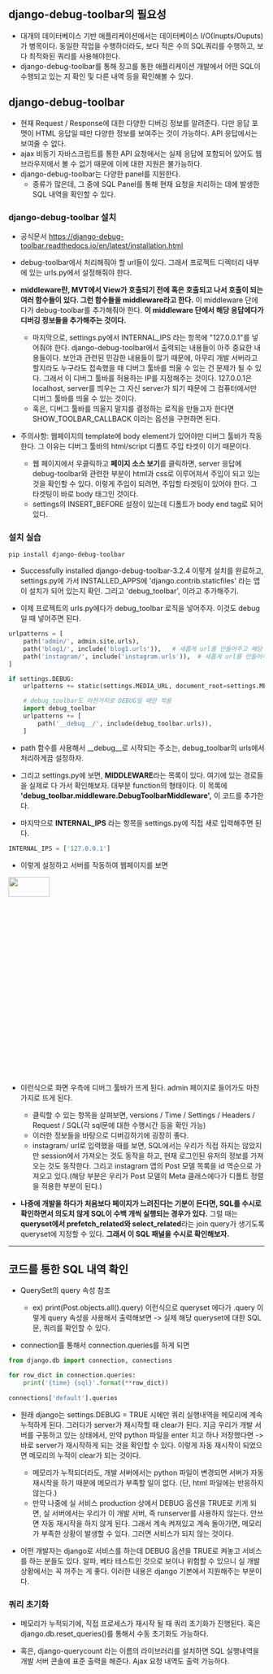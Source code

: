 ## django-debug-toolbar의 필요성
- 대개의 데이터베이스 기반 애플리케이션에서는 데이터베이스 I/O(Inupts/Ouputs)가 병목이다. 동일한 작업을 수행하더라도, 보다 적은 수의 SQL쿼리를 수행하고, 보다 최적화된 쿼리를 사용해야한다.
- django-debug-toolbar를 통해 장고를 통한 애플리케이션 개발에서 어떤 SQL이 수행되고 있는 지 확인 및 다른 내역 등을 확인해볼 수 있다.


## django-debug-toolbar
- 현재 Request / Response에 대한 다양한 디버깅 정보를 알려준다. 다만 응답 포맷이 HTML 응답일 때만 다양한 정보를 보여주는 것이 가능하다. API 응답에서는 보여줄 수 없다.
- ajax 비동기 자바스크립트를 통한 API 요청에서는 실제 응답에 포함되어 있어도 웹 브라우저에서 볼 수 없기 때문에 이에 대한 지원은 불가능하다.
- django-debug-toolbar는 다양한 panel를 지원한다.
  - 종류가 많은데, 그 중에 SQL Panel를 통해 현재 요청을 처리하는 데에 발생한 SQL 내역을 확인할 수 있다. 


### django-debug-toolbar 설치
- 공식문서 https://django-debug-toolbar.readthedocs.io/en/latest/installation.html 
- debug-toolbar에서 처리해줘야 할 url들이 있다. 그래서 프로젝트 디렉터리 내부에 있는 urls.py에서 설정해줘야 한다.
- **middleware란, MVT에서 View가 호출되기 전에 혹은 호출되고 나서 호출이 되는 여러 함수들이 있다. 그런 함수들을 middleware라고 한다.** 이 middleware 단에다가 debug-toolbar를 추가해줘야 한다. **이 middleware 단에서
  해당 응답에다가 디버깅 정보들을 추가해주는 것이다.**
  - 마지막으로, settings.py에서 INTERNAL_IPS 라는 항목에 "127.0.0.1"를 넣어줘야 한다. django-debug-toolbar에서 출력되는 내용들이 아주 중요한 내용들이다. 보안과 관련된 민감한 내용들이 많기 때문에,
    아무리 개발 서버라고 할지라도 누구라도 접속했을 때 디버그 툴바를 띄울 수 있는 건 문제가 될 수 있다. 그래서 이 디버그 툴바를 허용하는 IP를 지정해주는 것이다. 127.0.0.1은 localhost, server를 띄우는 그 자신 server가 되기 때문에 그 컴퓨터에서만 디버그 툴바를 띄울 수 있는 것이다.
  - 혹은, 디버그 툴바를 띄울지 말지를 결정하는 로직을 만들고자 한다면 SHOW_TOOLBAR_CALLBACK 이라는 옵션을 구현하면 된다.

- 주의사항: 웹페이지의 template에 body element가 있어야만 디버그 툴바가 작동한다. 그 이유는 디버그 툴바의 html/script 디폴트 주입 타겟이 </body> 이기 때문이다.
  - 웹 페이지에서 우클릭하고 **페이지 소스 보기**를 클릭하면, server 응답에 debug-toolbar와 관련한 부분이 html과 css로 이루어져서 주입이 되고 있는 것을 확인할 수 있다. 이렇게 주입이 되려면, 주입할 타겟팅이 있어야 한다. 그 타겟팅이 바로 body 태그인 것이다.
  - settings의 INSERT_BEFORE 설정이 있는데 디폴트가 body end tag로 되어 있다.


### 설치 실습
```terminal
pip install django-debug-toolbar
```

- Successfully installed django-debug-toolbar-3.2.4 이렇게 설치를 완료하고, settings.py에 가서 INSTALLED_APPS에 'django.contrib.staticfiles' 라는 앱이 설치가 되어 있는지 확인. 그리고 'debug_toolbar', 이라고 추가해주기.

- 이제 프로젝트의 urls.py에다가 debug_toolbar 로직을 넣어주자. 이것도 debug일 때 넣어주면 된다.
```python
urlpatterns = [
    path('admin/', admin.site.urls),
    path('blog1/', include('blog1.urls')),   # 새롭게 url를 만들어주고 해당 url은 blog1 앱의 urls.py로 보내주기
    path('instagram/', include('instagram.urls')),  # 새롭게 url를 만들어주고 해당 url은 instagram 앱의 urls.py로 보내주기
]

if settings.DEBUG:
    urlpatterns += static(settings.MEDIA_URL, document_root=settings.MEDIA_ROOT)

    # debug_toolbar도 마찬가지로 DEBUG일 때만 적용
    import debug_toolbar
    urlpatterns += [
        path('__debug__/', include(debug_toolbar.urls)),
    ]
```

- path 함수를 사용해서 __debug__로 시작되는 주소는, debug_toolbar의 urls에서 처리하게끔 설정하자.

- 그리고 settings.py에 보면, **MIDDLEWARE**라는 목록이 있다. 여기에 있는 경로들을 실제로 다 가서 확인해보자. 대부분 function의 형태이다. 이 목록에 **'debug_toolbar.middleware.DebugToolbarMiddleware',** 이 코드를 추가한다.

- 마지막으로 **INTERNAL_IPS** 라는 항목을 settings.py에 직접 새로 입력해주면 된다.
```python
INTERNAL_IPS = ['127.0.0.1']
```

- 이렇게 설정하고 서버를 작동하여 웹페이지를 보면 

<img src="https://user-images.githubusercontent.com/95380638/152905592-e0739d07-e0c0-4161-8e3a-fa3acf6a3a38.png" width="40%" height="10%">

- 이런식으로 화면 우측에 디버그 툴바가 뜨게 된다. admin 페이지로 들어가도 마찬가지로 뜨게 된다.
  - 클릭할 수 있는 항목을 살펴보면, versions / Time / Settings / Headers / Request / SQL(각 sql문에 대한 수행시간 등을 확인 가능)
  - 이러한 정보들을 바탕으로 디버깅하기에 굉장히 좋다. 
  - instagram/ url로 입력했을 때를 보면, SQL에서는 우리가 직접 하지는 않았지만 session에서 가져오는 것도 동작을 하고, 현재 로그인된 유저의 정보를 가져오는 것도 동작한다. 그리고 instagram 앱의 Post 모델 목록을 id 역순으로 가져오고 있다.(해당 부분은 우리가 Post 모델의 Meta 클래스에다가 디폴트 정렬을 적용한 부분이 된다.)

- **나중에 개발을 하다가 처음보다 페이지가 느려진다는 기분이 든다면, SQL를 수시로 확인하면서 의도치 않게 SQL이 수백 개씩 실행되는 경우가 있다.** 그럴 때는 **queryset에서 prefetch_related와 select_related**라는 join query가 생기도록 queryset에 지정할 수 있다. **그래서 이 SQL 패널을 수시로 확인해보자.** 

* * *

## 코드를 통한 SQL 내역 확인
- QuerySet의 query 속성 참조 
  - ex) print(Post.objects.all().query) 이런식으로 queryset 에다가 .query 이렇게 query 속성을 사용해서 출력해보면 -> 실제 해당 queryset에 대한 SQL문, 쿼리를 확인할 수 있다.


- connection를 통해서 connection.queries를 하게 되면
```python
from django.db import connection, connections

for row_dict in connection.queries:
    print('{time} {sql}'.format(**row_dict))
    
connections['default'].queries
```

- 원래 django는 settings.DEBUG = TRUE 시에만 쿼리 실행내역을 메모리에 계속 누적하게 된다. 그러다가 server가 재시작할 때 clear가 된다. 지금 우리가 개발 서버를 구동하고 있는 상태에서, 만약 python 파일을 enter 치고 하나 저장했다면 -> 바로 server가 재시작하게 되는 것을 확인할 수 있다. 이렇게 자동 재시작이 되었으면 메모리의 누적이 clear가 되는 것이다. 
  - 메모리가 누적되더라도, 개발 서버에서는 python 파일이 변경되면 서버가 자동 재시작을 하기 때문에 메모리가 부족할 일이 없다. (단, html 파일에는 반응하지 않는다.)
  - 만약 나중에 실 서비스 production 상에서 DEBUG 옵션을 TRUE로 키게 되면, 실 서버에서는 우리가 이 개발 서버, 즉 runserver를 사용하지 않는다. 안쓰면 자동 재시작을 하지 않게 된다. 그래서 계속 켜져있고 계속 돌아가면, 메모리가 부족한 상황이 발생할 수 있다. 그러면 서비스가 되지 않는 것이다.

- 어떤 개발자는 django로 서비스를 하는데 DEBUG 옵션을 TRUE로 켜놓고 서비스를 하는 분들도 있다. 알파, 베타 테스트인 것으로 보이나 위험할 수 있으니 실 개발 상황에서는 꼭 꺼주는 게 좋다. 이러한 내용은 django 기본에서 지원해주는 부분이다. 


### 쿼리 초기화
- 메모리가 누적되기에, 직접 프로세스가 재시작 될 때 쿼리 초기화가 진행된다. 혹은 django.db.reset_queries()를 통해서 수동 초기화도 가능하다.

- 혹은, django-querycount 라는 이름의 라이브러리를 설치하면 SQL 실행내역을 개발 서버 콘솔에 표준 출력을 해준다. Ajax 요청 내역도 출력 가능하다.

